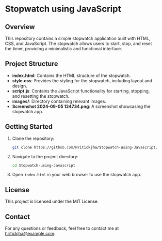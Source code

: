 # Stopwatch using JavaScript

## Overview

This repository contains a simple stopwatch application built with HTML, CSS, and JavaScript. The stopwatch allows users to start, stop, and reset the timer, providing a minimalistic and functional interface.

## Project Structure

- **index.html**: Contains the HTML structure of the stopwatch.
- **style.css**: Provides the styling for the stopwatch, including layout and design.
- **script.js**: Contains the JavaScript functionality for starting, stopping, and resetting the stopwatch.
- **images/**: Directory containing relevant images.
- **Screenshot 2024-09-05 134734.png**: A screenshot showcasing the stopwatch app.

## Getting Started

1. Clone the repository:
    ```bash
    git clone https://github.com/Hritickjha/Stopwatch-using-Javascript.git
    ```
2. Navigate to the project directory:
    ```bash
    cd Stopwatch-using-Javascript
    ```
3. Open `index.html` in your web browser to use the stopwatch app.

## License

This project is licensed under the MIT License.

## Contact

For any questions or feedback, feel free to contact me at hritickjha@example.com.
